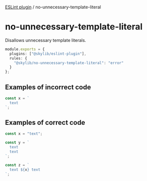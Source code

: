 [ESLint plugin](https://ilyub.github.io/eslint-plugin/) / no-unnecessary-template-literal

# no-unnecessary-template-literal

Disallows unnecessary template literals.

```ts
module.exports = {
  plugins: ["@skylib/eslint-plugin"],
  rules: {
    "@skylib/no-unnecessary-template-literal": "error"
  }
};
```

## Examples of incorrect code

```ts
const x = `
  text
`;
```

## Examples of correct code

```ts
const x = "text";

const y = `
  text
  text
`;

const z = `
  text ${x} text
`;
```